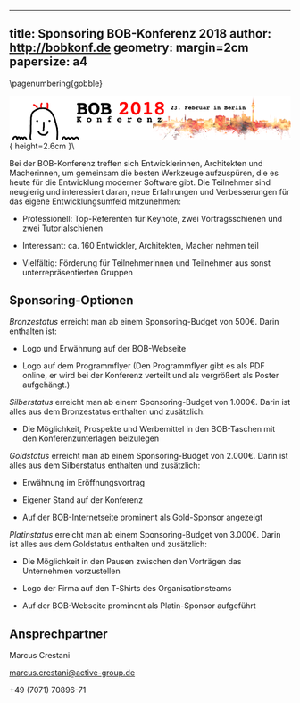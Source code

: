 	
---
title: Sponsoring BOB-Konferenz 2018
author: http://bobkonf.de
geometry: margin=2cm
papersize: a4
---
[comment]: <> (pandoc -o bob-sponsoring-2018.pdf bob-sponsoring-2018.md)

\pagenumbering{gobble}

![Active Group GmbH](bob_head-2018-date.png){ height=2.6cm }\


Bei der BOB-Konferenz treffen sich Entwicklerinnen, Architekten und Macherinnen,
um gemeinsam die besten Werkzeuge aufzuspüren, die es heute für die Entwicklung
moderner Software gibt.  Die Teilnehmer sind neugierig und interessiert daran,
neue Erfahrungen und Verbesserungen für das eigene Entwicklungsumfeld
mitzunehmen:

- Professionell: Top-Referenten für Keynote, zwei Vortragsschienen und zwei
  Tutorialschienen

- Interessant: ca. 160 Entwickler, Architekten, Macher nehmen teil

- Vielfältig: Förderung für Teilnehmerinnen und Teilnehmer aus sonst
  unterrepräsentierten Gruppen

## Sponsoring-Optionen

*Bronzestatus* erreicht man ab einem Sponsoring-Budget von 500€.  Darin
enthalten ist:

- Logo und Erwähnung auf der BOB-Webseite

- Logo auf dem Programmflyer (Den Programmflyer gibt es als PDF online, er wird
  bei der Konferenz verteilt und als vergrößert als Poster aufgehängt.)

*Silberstatus* erreicht man ab einem Sponsoring-Budget von 1.000€.  Darin ist
alles aus dem Bronzestatus enthalten und zusätzlich:

- Die Möglichkeit, Prospekte und Werbemittel in den BOB-Taschen mit den
  Konferenzunterlagen beizulegen

*Goldstatus* erreicht man ab einem Sponsoring-Budget von 2.000€.  Darin ist
alles aus dem Silberstatus enthalten und zusätzlich:

- Erwähnung im Eröffnungsvortrag

- Eigener Stand auf der Konferenz

- Auf der BOB-Internetseite prominent als Gold-Sponsor angezeigt

*Platinstatus* erreicht man ab einem Sponsoring-Budget von 3.000€.
Darin ist alles aus dem Goldstatus enthalten und zusätzlich:

- Die Möglichkeit in den Pausen zwischen den Vorträgen das Unternehmen
  vorzustellen

- Logo der Firma auf den T-Shirts des Organisationsteams

- Auf der BOB-Webseite prominent als Platin-Sponsor aufgeführt

## Ansprechpartner

Marcus Crestani

marcus.crestani@active-group.de

+49 (7071) 70896-71
